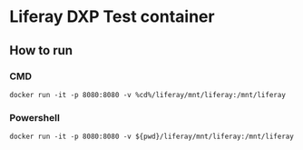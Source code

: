 # Liferay DXP Test container

## How to run

### CMD
`docker run -it -p 8080:8080 -v %cd%/liferay/mnt/liferay:/mnt/liferay`

### Powershell
`docker run -it -p 8080:8080 -v ${pwd}/liferay/mnt/liferay:/mnt/liferay`